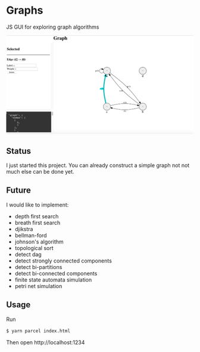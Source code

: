 # Graphs

JS GUI for exploring graph algorithms

![Screenshot om the UI][screenshot]

## Status

I just started this project. You can already construct a simple graph not not much else can be done yet.

## Future

I would like to implement:

* depth first search
* breath first search
* djikstra
* bellman-ford
* johnson's algorithm
* topological sort
* detect dag
* detect strongly connected components
* detect bi-partitions
* detect bi-connected components
* finite state automata simulation
* petri net simulation

## Usage

Run

```sh
$ yarn parcel index.html
```

Then open http://localhost:1234

[screenshot]:screenshot.png
